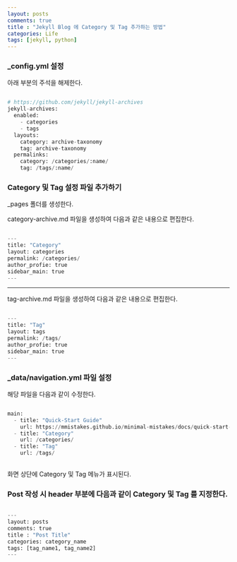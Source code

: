 ```yaml
---
layout: posts
comments: true
title : "Jekyll Blog 에 Category 및 Tag 추가하는 방법"
categories: Life
tags: [jekyll, python]
---
```


### _config.yml 설정

아래 부분의 주석을 해제한다.

```python

# https://github.com/jekyll/jekyll-archives
jekyll-archives:
  enabled:
    - categories
    - tags
  layouts:
    category: archive-taxonomy
    tag: archive-taxonomy
  permalinks:
    category: /categories/:name/
    tag: /tags/:name/

```

### Category 및 Tag 설정 파일 추가하기

_pages 폴더를 생성한다.

category-archive.md 파일을 생성하여 다음과 같은 내용으로 편집한다.

```python

---
title: "Category"
layout: categories
permalink: /categories/
author_profie: true
sidebar_main: true
---

```

---

tag-archive.md 파일을 생성하여 다음과 같은 내용으로 편집한다.

```python

---
title: "Tag"
layout: tags
permalink: /tags/
author_profie: true
sidebar_main: true
---

```

### _data/navigation.yml 파일 설정

해당 파일을 다음과 같이 수정한다.

```python

main:
  - title: "Quick-Start Guide"
    url: https://mmistakes.github.io/minimal-mistakes/docs/quick-start-guide/
  - title: "Category"
    url: /categories/
  - title: "Tag"
    url: /tags/
  
```

화면 상단에 Category 및 Tag 메뉴가 표시된다.

### Post 작성 시 header 부분에 다음과 같이 Category 및 Tag 를 지정한다.

```python

---
layout: posts
comments: true
title : "Post Title"
categories: category_name
tags: [tag_name1, tag_name2]
---

```